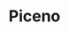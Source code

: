 ---
title: Piceno
date: 
draft: false

# descripcion
description : Argolla de plata con microcubic. Flor móvil colgante.

materials: Plata 925

color: Plateado

dimensions: 1,3 diam 0,2 ancho

code: 01-11-0350

type: "Aros"

categories: []

price: $3.470,00

# Images
# first image will be shown in the product page
images:
  # - image: "images/path_to_image"
  # La ubicacion de las imagenes es imagenes/Aros/Aros.Argollas/01-11-0350-piceno
  - image: "./images/aros/argollas/01-11-0350-argollita-completa-con-flor_a.JPG"
  - image: "./images/aros/argollas/01-11-0350-argollita-completa-con-flor_b.JPG"
---